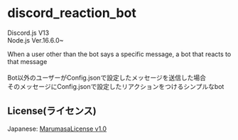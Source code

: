 # discord_reaction_bot
Discord.js V13
<br>
Node.js Ver.16.6.0~
<br>

When a user other than the bot says a specific message, a bot that reacts to that message
<br>
<br>
Bot以外のユーザーがConfig.jsonで設定したメッセージを送信した場合
<br>
そのメッセージにConfig.jsonで設定したリアクションをつけるシンプルなbot
<br>
## License(ライセンス)
Japanese: [MarumasaLicense v1.0](https://github.com/malken21/MarumasaLicenses/blob/main/MarumasaLicense%20v1.0/LICENSE.md)
